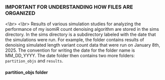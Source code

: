 ### IMPORTANT FOR UNDERSTANDING HOW FILES ARE ORGANIZED 
<\br>
<\br>
Results of various simulation studies for analyzing the performance of my isomiR count denoising algorithm are stored in the sims directory. In the sims directory is a subdirectory labeled with the date that the simulations were run. For example, the folder contains results of denoising simulated length variant count data that were run on January 8th, 2025. The convention for writing the date for the folder name is MM_DD_YYYY. The date folder then contains two more folders: `partition_objs` and `results`. 

#### partition_objs folder 
